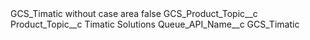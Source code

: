 <?xml version="1.0" encoding="UTF-8"?>
<CustomMetadata xmlns="http://soap.sforce.com/2006/04/metadata" xmlns:xsi="http://www.w3.org/2001/XMLSchema-instance" xmlns:xsd="http://www.w3.org/2001/XMLSchema">
    <label>GCS_Timatic without case area</label>
    <protected>false</protected>
    <values>
        <field>GCS_Product_Topic__c</field>
        <value xsi:nil="true"/>
    </values>
    <values>
        <field>Product_Topic__c</field>
        <value xsi:type="xsd:string">Timatic Solutions</value>
    </values>
    <values>
        <field>Queue_API_Name__c</field>
        <value xsi:type="xsd:string">GCS_Timatic</value>
    </values>
</CustomMetadata>
